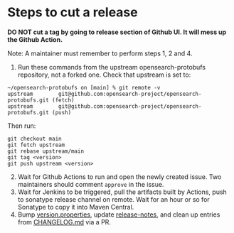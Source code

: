 # Steps to cut a release

**DO NOT cut a tag by going to release section of Github UI. It will mess up the Github Action.**

Note: A maintainer must remember to perform steps 1, 2 and 4.
1. Run these commands from the upstream opensearch-protobufs repository, not a forked one.
Check that upstream is set to:
```
~/opensearch-protobufs on [main] % git remote -v
upstream        git@github.com:opensearch-project/opensearch-protobufs.git (fetch)
upstream        git@github.com:opensearch-project/opensearch-protobufs.git (push)
```
Then run:
```
git checkout main
git fetch upstream
git rebase upstream/main
git tag <version>
git push upstream <version>
```
2. Wait for Github Actions to run and open the newly created issue. Two maintainers should comment `approve` in the issue.
3. Wait for Jenkins to be triggered, pull the artifacts built by Actions, push to sonatype release channel on remote. Wait for an hour or so for Sonatype to copy it into Maven Central.
4. Bump [version.properties](./version.properties), update [release-notes](./release-notes/), and clean up entries from [CHANGELOG.md](./CHANGELOG.md) via a PR.
